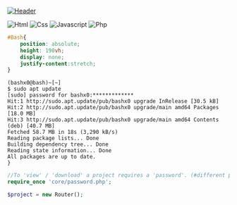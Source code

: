 [![Header](https://github.com/4A65616E/board/blob/main/boardbash.gif "Board-heading")](https://4a65616e.github.io/)

![Html](https://github.com/4A65616E/icon/blob/main/html.png)
![Css](https://github.com/4A65616E/icon/blob/main/css.png)
![Javascript](https://github.com/4A65616E/icon/blob/main/javascript.png)
![Php](https://github.com/4A65616E/icon/blob/main/php.png)

```css
#Bash{ 
    position: absolute; 
    height: 190vh; 
    display: none;
    justify-content:stretch; 
}
```
```crystal
(bashx0@bash)~[~]
$ sudo apt update
[sudo] password for bashx0:*************
Hit:1 http://sudo.apt.update/pub/bashx0 upgrade InRelease [30.5 kB]
Hit:2 http://sudo.apt.update/pub/bashx0 upgrade/main amd64 Packages [18.0 MB]
Hit:3 http://sudo.apt.update/pub/bashx0 upgrade/main amd64 Contents (deb) [40.7 MB]
Fetched 58.7 MB in 18s (3,290 kB/s)
Reading package lists... Done
Building dependency tree... Done
Reading state information... Done
All packages are up to date.
}
```

```php
//To 'view' / 'download' a project requires a 'password'. (#different password for each project)
require_once 'core/password.php';

$project = new Router();
```
